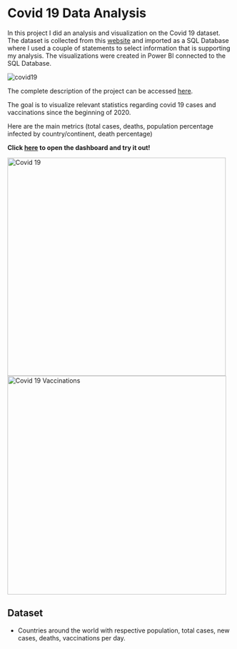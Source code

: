 # Covid 19 Data Analysis
In this project I did an analysis and visualization on the Covid 19 dataset.
The dataset is collected from this [website](https://ourworldindata.org/covid-deaths) and imported as a SQL Database where I used a couple of statements to select information that is supporting my analysis. The visualizations were created in Power BI connected to the SQL Database.

![covid19](https://user-images.githubusercontent.com/61323876/135507602-a0f1838a-a905-4e8f-9967-9c1e0eee0c61.jpg)


The complete description of the project can be accessed [here](https://github.com/FilipeTheAnalyst/DataAnalystProject_SQL_PBI_Covid19/blob/main/Covid%2019%20Portfolio%20Project.docx).

The goal is to visualize relevant statistics regarding covid 19 cases and vaccinations since the beginning of 2020.

Here are the main metrics (total cases, deaths, population percentage infected by country/continent, death percentage)

__Click [here](https://app.powerbi.com/view?r=eyJrIjoiY2Y0YjlkOGMtMDAxNC00MjJmLTg2ODEtNjA5ODIwOTg4YTQ0IiwidCI6IjBiZmE4NTAwLWIxZjItNDU2Ni1iYWYxLTZmNTkzNzA4OTNlNyIsImMiOjh9&pageName=ReportSection) to open the dashboard and try it out!__

<img width="489" alt="Covid 19" src="https://user-images.githubusercontent.com/61323876/135412586-58f81567-46e9-497f-8fc4-5c17ea1f13a7.png">
<img width="490" alt="Covid 19 Vaccinations" src="https://user-images.githubusercontent.com/61323876/135412247-8ce0b9ec-f7cb-4856-a4df-b2d0f599ad0c.png">

## Dataset
* Countries around the world with respective population, total cases, new cases, deaths, vaccinations per day.

